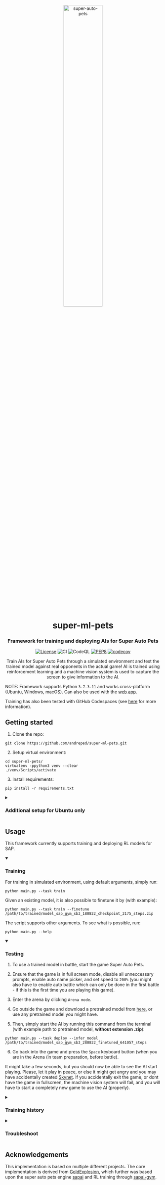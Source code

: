 <div align="center">
<img src="https://static0.gamerantimages.com/wordpress/wp-content/uploads/2022/01/Super-Auto-Pets-How-To-Level-Quickly-Feature-Image.jpg" width="50%" alt='super-auto-pets'>
<h1 align="center">super-ml-pets</h1>
<h3 align="center">Framework for training and deploying AIs for Super Auto Pets</h3>

[![License](https://img.shields.io/badge/License-MIT-green.svg)](https://opensource.org/licenses/MIT)
![CI](https://github.com/andreped/super-ml-pets/workflows/CI/badge.svg)
![CodeQL](https://github.com/andreped/super-ml-pets/workflows/CodeQL/badge.svg)
[![PEP8](https://img.shields.io/badge/code%20style-pep8-orange.svg)](https://www.python.org/dev/peps/pep-0008/)
[![codecov](https://codecov.io/gh/andreped/super-ml-pets/branch/main/graph/badge.svg?token=9YF7NANQTE)](https://codecov.io/gh/andreped/super-ml-pets)
 
Train AIs for Super Auto Pets through a simulated environment and test the trained model against real opponents in the actual game! AI is trained using reinforcement learning and a machine vision system is used to capture the screen to give information to the AI.

</div>

NOTE: Framework supports Python `3.7-3.11` and works cross-platform (Ubuntu, Windows, macOS). Can also be used with the [web app](https://teamwood.itch.io/super-auto-pets).

Training has also been tested with GitHub Codespaces (see [here](https://github.com/features/codespaces) for more information).

## Getting started

1. Clone the repo:
```
git clone https://github.com/andreped/super-ml-pets.git
```

2. Setup virtual environment:
```
cd super-ml-pets/
virtualenv -ppython3 venv --clear
./venv/Scripts/activate
```

3. Install requirements:
```
pip install -r requirements.txt
```

<details>
<summary>

### Additional setup for Ubuntu only</summary>
```
sudo apt install python3-tk
sudo su
source venv/bin/activate
xhost +
export DISPLAY=:0.0
```

Note that the command `sudo su` enables sudo rights. This seems to be required by `keyboard` as mentioned in issue https://github.com/andreped/super-ml-pets/issues/23. The xhost + DISPLAY stuff is needed as the screen might not be found, hence, initializing one solves this issue.

</details>

## Usage
This framework currently supports training and deploying RL models for SAP.

<details open>
<summary>

### Training</summary>

For training in simulated environment, using default arguments, simply run:
```
python main.py --task train
```

Given an existing model, it is also possible to finetune it by (with example):
```
python main.py --task train --finetune /path/to/trained/model_sap_gym_sb3_180822_checkpoint_2175_steps.zip
```

The script supports other arguments. To see what is possible, run:
```
python main.py --help
```

</details>

<details open>
<summary>

### Testing</summary>

1. To use a trained model in battle, start the game Super Auto Pets.

2. Ensure that the game is in full screen mode, disable all unneccessary prompts, enable auto name picker, and set speed to `200%` (you might also have to enable auto battle which can only be done in the first battle - if this is the first time you are playing this game).

3. Enter the arena by clicking `Arena mode`.

4. Go outside the game and download a pretrained model from [here](https://github.com/andreped/super-ml-pets/releases/tag/v0.0.2), or use any pretrained model you might have.

5. Then, simply start the AI by running this command from the terminal (with example path to pretrained model, **without extension .zip**):  
```
python main.py --task deploy --infer_model /path/to/trained/model_sap_gym_sb3_280822_finetuned_641057_steps
```

6. Go back into the game and press the `Space` keyboard button (when you are in the Arena (in team preparation, before battle).

It might take a few seconds, but you should now be able to see the AI start playing. Please, let it play in peace, or else it might get angry and you may have accidentally created [Skynet](https://en.wikipedia.org/wiki/Skynet_(Terminator)). If you accidentally exit the game, or dont have the game in fullscreen, the machine vision system will fail, and you will have to start a completely new game to use the AI (properly).

</details>

<details>
<summary>

### Training history</summary>

To plot training history, run:
```
python src/plot_history.py --log /path/to/history/progress.csv
```

<p align="center">
  <img src="assets/training_history_example.png" width="60%" alt='super-auto-pets'>
</p>

</details>

<details>
<summary>

### Troubleshoot</summary>

To install virtualenv, run:
```
pip install virtualenv
```

If you do not have virtualenv in the path, you can access it by:
```
python -m virtualenv -ppython3 venv --clear
```

To activate virtual environment on UNIX-based systems (e.g., macOS or Ubuntu), run:
```
source venv/bin/activate
```

If you are using newer versions of Python (e.g., `3.10`), you might have issues with installing and/or using `numpy` with the other dependencies. If that happens, try downgrading numpy by:
```
pip install numpy==1.23.2 --force-reinstall
```
 
On both Ubuntu and macOS, it might require sudo permissions to run deployment. This has to do with keyboard events not being able to be recognized without
sudo rights. On Windows, administrative rights is **not needed**. For more information, see [here](https://pynput.readthedocs.io/en/latest/limitations.html).
 
On macOS, when you are downloading the models (.zip files) from [Releases](https://github.com/andreped/super-ml-pets/releases), they might be unzipped automatically. This is **bad** as the model extension is `.zip`. To fix this, disable the `Open safe files after downloading` in the Safari Preferences (see [here](https://www.lifewire.com/disable-open-safe-files-after-downloading-in-safari-446562) for more information).
 
If deployment fails to start (no mouse movements or events), it may be because your screen resolution differ from the expected resolution. The current machine vision system expects the screen resolution to be `1920x1080`. Please, adjust the resolution to this. This will be fixed in the future.

</details>

## Acknowledgements
This implementation is based on multiple different projects. The core implementation is derived from [GoldExplosion](https://github.com/GoldExplosion/SuperAutoPets-RL-Agent), which further was based upon the super auto pets engine [sapai](https://github.com/manny405/sapai) and RL training through [sapai-gym](https://github.com/alexdriedger/sapai-gym).
